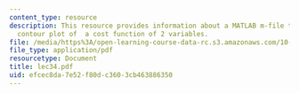 ```yaml
---
content_type: resource
description: This resource provides information about a MATLAB m-file that makes a
  contour plot of  a cost function of 2 variables.
file: /media/https%3A/open-learning-course-data-rc.s3.amazonaws.com/10-34-numerical-methods-applied-to-chemical-engineering-fall-2005/efcec8da7e52f80dc3603cb463886350_lec34.pdf
file_type: application/pdf
resourcetype: Document
title: lec34.pdf
uid: efcec8da-7e52-f80d-c360-3cb463886350
---
```

